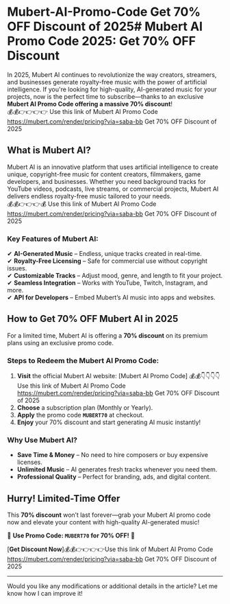 # Mubert-AI-Promo-Code Get 70% OFF Discount of 2025# **Mubert AI Promo Code 2025: Get 70% OFF Discount**  

In 2025, Mubert AI continues to revolutionize the way creators, streamers, and businesses generate royalty-free music with the power of artificial intelligence. If you're looking for high-quality, AI-generated music for your projects, now is the perfect time to subscribe—thanks to an exclusive **Mubert AI Promo Code offering a massive 70% discount**!  
💰💰👉👉👉👉 Use this link of Mubert AI Promo Code https://mubert.com/render/pricing?via=saba-bb Get 70% OFF Discount of 2025
## **What is Mubert AI?**  
Mubert AI is an innovative platform that uses artificial intelligence to create unique, copyright-free music for content creators, filmmakers, game developers, and businesses. Whether you need background tracks for YouTube videos, podcasts, live streams, or commercial projects, Mubert AI delivers endless royalty-free music tailored to your needs.  
💰💰👉👉👉💰 Use this link of Mubert AI Promo Code https://mubert.com/render/pricing?via=saba-bb Get 70% OFF Discount of 2025
### **Key Features of Mubert AI:**  
✔ **AI-Generated Music** – Endless, unique tracks created in real-time.  
✔ **Royalty-Free Licensing** – Safe for commercial use without copyright issues.  
✔ **Customizable Tracks** – Adjust mood, genre, and length to fit your project.  
✔ **Seamless Integration** – Works with YouTube, Twitch, Instagram, and more.  
✔ **API for Developers** – Embed Mubert’s AI music into apps and websites.  

## **How to Get 70% OFF Mubert AI in 2025**  
For a limited time, Mubert AI is offering a **70% discount** on its premium plans using an exclusive promo code.  

### **Steps to Redeem the Mubert AI Promo Code:**  
1. **Visit** the official Mubert AI website: [Mubert AI Promo Code] 💰💰👇👇👇👇 Use this link of Mubert AI Promo Code https://mubert.com/render/pricing?via=saba-bb Get 70% OFF Discount of 2025
2. **Choose** a subscription plan (Monthly or Yearly).  
3. **Apply** the promo code **`MUBERT70`** at checkout.  
4. **Enjoy** your 70% discount and start generating AI music instantly!  

### **Why Use Mubert AI?**  
- **Save Time & Money** – No need to hire composers or buy expensive licenses.  
- **Unlimited Music** – AI generates fresh tracks whenever you need them.  
- **Professional Quality** – Perfect for branding, ads, and digital content.  

## **Hurry! Limited-Time Offer**  
This **70% discount** won’t last forever—grab your Mubert AI promo code now and elevate your content with high-quality AI-generated music!  

🎵 **Use Promo Code: `MUBERT70` for 70% OFF!** 🎵  

[**Get Discount Now**]💰💰👉👉👉👉Use this link of Mubert AI Promo Code https://mubert.com/render/pricing?via=saba-bb Get 70% OFF Discount of 2025

---

Would you like any modifications or additional details in the article? Let me know how I can improve it!
